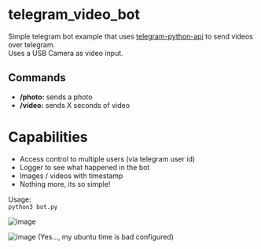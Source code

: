# telegram_video_bot
Simple telegram bot example that uses [telegram-python-api](https://docs.python-telegram-bot.org/en/v21.4/) to send videos over telegram.  
Uses a USB Camera as video input.

## Commands
- **/photo:** sends a photo
- **/video:** sends X seconds of video

# Capabilities
- Access control to multiple users (via telegram user id)
- Logger to see what happened in the bot
- Images / videos with timestamp
- Nothing more, its so simple!

Usage:  
```python3 bot.py```

![image](https://github.com/user-attachments/assets/ed56420d-66e4-4559-9bdf-f229a8cef153)

![image](https://github.com/user-attachments/assets/deb778ba-b4c8-43f3-8d2f-58982ca35811)
(Yes..., my ubuntu time is bad configured)
